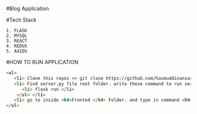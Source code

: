 #Blog Application

#Tech Stack
```
1. FLASK
2. MYSQL
3. REACT
4. REDUX
5. AXIOS
```


#HOW TO RUN APPLICATION
```html
<ul>
   <li> Clone this repos >> git clone https://github.com/hasmuddinansari/blog_app.git </li>
   <li> Find server.py file root folder. write these command to run server <ul> <li> export FLASK_APP=server.py </li> 
      <li> flask run </li>
    </ul> </li>
   <li> go to inside <h4>Fronted </h4> Folder. and type in command <h4> npm start </h4> </li>
</ul>
```
